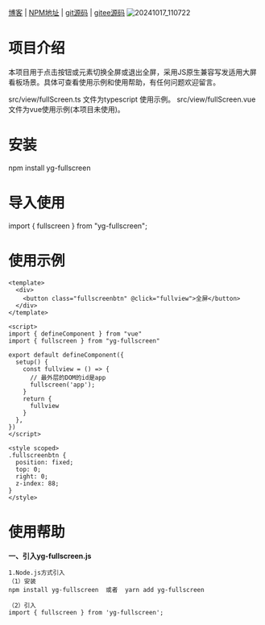 [博客](https://juejin.cn/user/501800125607752) |
[NPM地址](https://www.npmjs.com/~yg331886820)  |
[git源码](https://github.com/331886820/fullScreen) |
[gitee源码](https://gitee.com/yg331886820/fullScreen)
![20241017_110722](https://github.com/user-attachments/assets/77abd872-e806-4c5c-aeb2-e08faf0e8579)

# 项目介绍
本项目用于点击按钮或元素切换全屏或退出全屏，采用JS原生兼容写发适用大屏看板场景。具体可查看使用示例和使用帮助，有任何问题欢迎留言。

src/view/fullScreen.ts 文件为typescript 使用示例。
src/view/fullScreen.vue 文件为vue使用示例(本项目未使用)。

# 安装
npm install yg-fullscreen

# 导入使用
import { fullscreen } from "yg-fullscreen";


# 使用示例
```demo.vue
<template>
  <div>
    <button class="fullscreenbtn" @click="fullview">全屏</button>
  </div>
</template>

<script>
import { defineComponent } from "vue"
import { fullscreen } from "yg-fullscreen"

export default defineComponent({
  setup() {
    const fullview = () => {
      // 最外层的DOM的id是app
      fullscreen('app');
    }
    return {
      fullview
    }
  },
})
</script>

<style scoped>
.fullscreenbtn {
  position: fixed;
  top: 0;
  right: 0;
  z-index: 88;
}
</style>
```

# 使用帮助




**一、引入yg-fullscreen.js**
```
1.Node.js方式引入 
（1）安装
npm install yg-fullscreen  或者  yarn add yg-fullscreen

（2）引入
import { fullscreen } from 'yg-fullscreen';

```
